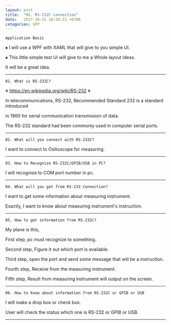 ```yaml
---
layout: post
title:  "01. RS-232C connection"
date:   2017-10-31 10:59:21 +0700
categories: SPP
---
```

`Application Basic`

♠ I will use a WPF with XAML that will give to you simple UI.

♠ This little simple test UI will give to me a Whole layout ideas.

  It will be a great idea.

---
`01. What is RS-232C?`

※ https://en.wikipedia.org/wiki/RS-232 ※

In telecommunications, RS-232, Recommended Standard 232 is a standard introduced

in 1960 for serial communication transmission of data.

The RS-232 standard had been commonly used in computer serial ports.  

---
`02. What will you connect with RS-232C?`

I want to connect to Osilioscope for measuring.

---
`03. How to Recognize RS-232C/GPIB/USB in PC?`

I will recognize to COM port number in pc.


---
`04. What will you get from RS-233 Connection? `

I want to get some information about measuring instrument.

Exactly, I want to know about measuring instrument's instruction.

---
`05. How to get information from RS-232C?`

My plane is this,

First  step, pc must recognize to something.

Second step, Figure it out which port is available.

Third  step, open the port and send some message that will be a instruction.

Fourth step, Receive from the measuring instrument.

Fifth  step, Result from measuring instrument will output on the screen.


---
`06. How to know about information from RS-232C or GPIB or USB`

I will make a drop box or check box.

User will check the status which one is RS-232 or GPIB or USB.

---

